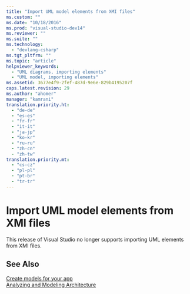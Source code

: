 ```yaml
---
title: "Import UML model elements from XMI files"
ms.custom: ""
ms.date: "10/18/2016"
ms.prod: "visual-studio-dev14"
ms.reviewer: ""
ms.suite: ""
ms.technology: 
  - "devlang-csharp"
ms.tgt_pltfrm: ""
ms.topic: "article"
helpviewer_keywords: 
  - "UML diagrams, importing elements"
  - "UML model, importing elements"
ms.assetid: 3677e4f9-2fef-487d-9e6e-829b4195207f
caps.latest.revision: 29
ms.author: "ahomer"
manager: "kamrani"
translation.priority.ht: 
  - "de-de"
  - "es-es"
  - "fr-fr"
  - "it-it"
  - "ja-jp"
  - "ko-kr"
  - "ru-ru"
  - "zh-cn"
  - "zh-tw"
translation.priority.mt: 
  - "cs-cz"
  - "pl-pl"
  - "pt-br"
  - "tr-tr"
---
```

# Import UML model elements from XMI files
This release of Visual Studio no longer supports importing UML elements from XMI files.  
  
## See Also  
 [Create models for your app](../modeling/create-models-for-your-app.md)   
 [Analyzing and Modeling Architecture](../modeling/analyze-and-model-your-architecture.md)